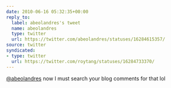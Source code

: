 ```yaml
---
date: 2010-06-16 05:32:35+00:00
reply_to:
  label: abeolandres's tweet
  name: abeolandres
  type: twitter
  url: https://twitter.com/abeolandres/statuses/16284615357/
source: twitter
syndicated:
- type: twitter
  url: https://twitter.com/roytang/statuses/16284733370/
---
```


[@abeolandres](https://twitter.com/abeolandres/) now I must search your blog comments for that lol